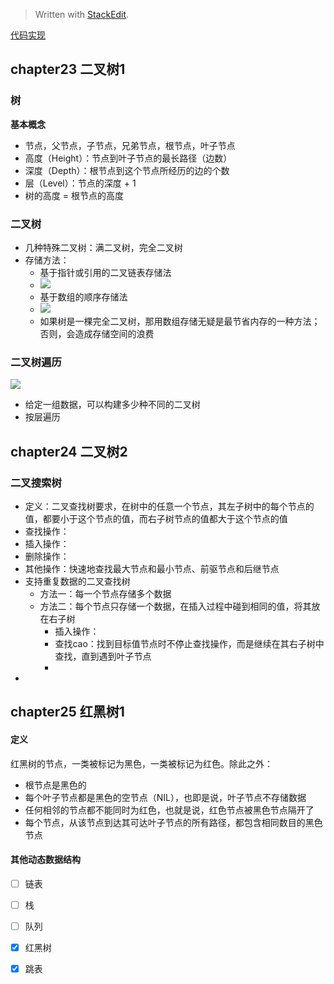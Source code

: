 


> Written with [StackEdit](https://stackedit.io/).

[代码实现](https://github.com/shenc3/beauty-of-algo/blob/master/chapter24-tree.py)

## chapter23 二叉树1

### 树
**基本概念**
* 节点，父节点，子节点，兄弟节点，根节点，叶子节点
* 高度（Height）：节点到叶子节点的最长路径（边数）
* 深度（Depth）：根节点到这个节点所经历的边的个数
* 层（Level）：节点的深度 + 1
* 树的高度 = 根节点的高度

### 二叉树
* 几种特殊二叉树：满二叉树，完全二叉树
* 存储方法：
	* 基于指针或引用的二叉链表存储法
	* ![](https://static001.geekbang.org/resource/image/12/8e/12cd11b2432ed7c4dfc9a2053cb70b8e.jpg)
	* 基于数组的顺序存储法
	* ![](https://static001.geekbang.org/resource/image/14/30/14eaa820cb89a17a7303e8847a412330.jpg)
	* 如果树是一棵完全二叉树，那用数组存储无疑是最节省内存的一种方法；否则，会造成存储空间的浪费

### 二叉树遍历

![](https://static001.geekbang.org/resource/image/ab/16/ab103822e75b5b15c615b68560cb2416.jpg)

* 给定一组数据，可以构建多少种不同的二叉树
* 按层遍历


## chapter24 二叉树2

### 二叉搜索树

* 定义：二叉查找树要求，在树中的任意一个节点，其左子树中的每个节点的值，都要小于这个节点的值，而右子树节点的值都大于这个节点的值
* 查找操作：
* 插入操作：
* 删除操作：
* 其他操作：快速地查找最大节点和最小节点、前驱节点和后继节点
* 支持重复数据的二叉查找树
	* 方法一：每一个节点存储多个数据
	* 方法二：每个节点只存储一个数据，在插入过程中碰到相同的值，将其放在右子树
		* 插入操作：
		* 查找cao：找到目标值节点时不停止查找操作，而是继续在其右子树中查找，直到遇到叶子节点
		* 
* 


## chapter25 红黑树1
#### 定义

红黑树的节点，一类被标记为黑色，一类被标记为红色。除此之外：
* 根节点是黑色的
* 每个叶子节点都是黑色的空节点（NIL），也即是说，叶子节点不存储数据
* 任何相邻的节点都不能同时为红色，也就是说，红色节点被黑色节点隔开了
* 每个节点，从该节点到达其可达叶子节点的所有路径，都包含相同数目的黑色节点

#### 其他动态数据结构
* [ ] 链表
* [ ] 栈
* [ ] 队列
* [x] 红黑树
* [x] 跳表


<!--stackedit_data:
eyJoaXN0b3J5IjpbNDY5OTM5NTgyLC0xODk2MzM3NzY4LC0xMD
EzMjE2MTEsLTk4NDk5NDcyMSwtMTg0OTExODU0OSwtMTYzNDA2
NzM5Ml19
-->